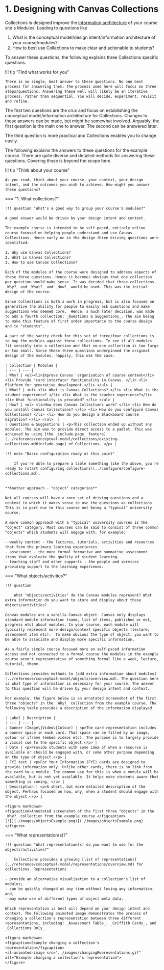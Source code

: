 # 1. Designing with Canvas Collections

Collections is designed improve the [information architecture](https://xd.adobe.com/ideas/process/information-architecture/information-ux-architect/) of your course site's Modules. Leading to questions like

1. What is the conceptual model/design intent/information architecture of your course/modules? 
2. How to best use Collections to make clear and actionable to students?

To answer these questions, the following explains three Collections specific questions.

!!! tip "Find what works for you"

	There is no single, best answer to these questions. No one best process for answering them. The process used here will focus on three steps/questions. Answering these well will likely be an iterative process, rather than sequential. You will decide, experiment, revisit and refine.


The first two questions are the crux and focus on establishing the conceptual model/information architecture for Collections. Changes to these answers can be made, but might be somewhat involved.  Arguably, the first question is the main one to answer. The second can be answered later.

The third question is more practical and Collections enables you to change easily.

The following explains the answers to these questions for the example course. There are quite diverse and detailed methods for answering these questions. Covering those is beyond the scope here.

!!! tip "Think about your course"

	As you read, think about your course, your context, your design intent, and the outcomes you wish to achieve. How might you answer these questions?

=== "1. What collections?"

	!!! question "What's a good way to group your course's modules?"

	A good answer would be driven by your design intent and context.

	The example course is intended to be self-paced, entirely online course focused on helping people understand and use Canvas Collections. Hence early on in the design three driving questions were identified:

	1. Why use Canvas Collections?
	2. What is Canvas Collections?
	3. How to use Canvas Collections?

	Each of the modules of the course were designed to address aspects of these three questions. Hence it becomes obvious that one collection per question would make sense. It was decided that three collections _Why?_ and _What?_ and _How?_ would be used. This was the initial design of the course.

	Since Collections is both a work in progress, but is also focused on generative the ability for people to easily ask questions and make suggestions was deemed core.  Hence, a much later decision, was made to add a fourth collection: _Questions & Suggestions_. The aim being to make this feature of first order importance to the course design and to "students".

	A part of the sanity check for this set of three/four collections is to map the modules against these collections. To see if all modules fit sensibly into a collection and that no-one collection is too large or too small. Since these three questions underpinned the original design of the modules, happily, this was the case.
	 
	| Collection | Modules |
	| --- | --- |
	| Why? | <ul><li>Improve Canvas' organisation of course content</li> <li> Provide "card interface" functionality in Canvas. </li> <li> Platform for generative development.</li> </ul> |
	| What? | <ul> <li> What is Canvas Collections? </li> <li> What is the student experience? </li> <li> What is the teacher experience?</li> <li> What functionality is provided? </li> </ul> |
	| How? | <ul> <li>How does Canvas Collections work? </li> <li> How do you install Canvas Collections? </li> <li> How do you configure Canvas Collections? </li> <li> How do you design a Blackboard course migration? </li> </ul>  |
	| Questions & Suggestions | <p>This collection ended up without any modules. The aim was to provide direct access to a padlet. This was achieved by using [the _include page_ feature](../reference/conceptual-model/collections/existing-collections.md#include-page) of Collections. </p> |

	!!! note "Basic configuration ready at this point"

		If you're able to prepare a table something like the above, you're ready to [start configuring collections](../configure/configure-collections.md).


	**Another approach - "object" categories**

	Not all courses will have a core set of driving questions and a context in which it makes sense to use the questions as collections. This is in part due to this course not being a "typical" university course.

	A more common approach with a "typical" university courses is the "object" category. Most courses can be said to consist of three common "objects" which students will engage with, for example: 
	
	- weekly content - the lectures, tutorials, activities and resources that form the primary learning experiences.
	- assessment - the more formal formative and summative assessment items that evaluate the quality of student learning.
	- teaching staff and other supports - the people and services providing support to the learning experience.

=== "What objects/activities?"

	!!! question 

		What "objects/activities" do the Canvas modules represent? What extra information do you want to store and display about these objects/activities?

	Canvas modules are a vanilla Canvas object. Canvas only displays standard module information (name, list of items, published or not, progress etc) about modules. In your course, each module will typically represent more design/context specific objects (lecture, assessment item etc).  To make obvious the type of object, you want to be able to associate and display more specific information.

	As a fairly simple course focused more on self-paced information access and not connected to a formal course the modules in the example course aren't representative of something formal like a week, lecture, tutorial, theme.

	Collections provides methods to [add extra information about modules](../reference/conceptual-model/objects/overview.md). The question here is what type of information is necessary for your course. The answer to this question will be driven by your design intent and context.

	For example, the figure below is an annotated screenshot of the first three "objects" in the _Why?_ collection from the example course. The following table provides a description of the information displayed.

	| Label | Description |
	| --- | --- |
	| Banner (Image\|Video\|Colour) | <p>The card representation includes a banner space in each card. That space can be filled by an image, colour or iframe (embed videos etc). The purpose is to largely provide a visual cue to the specific object.</p> |
	| Date | <p>Provide students with some idea of when a resource is available or should be engaged with, or some other purpose depending on the type of object.</p> |
	| FYI text | <p>For Your Information (FYI) cards are designed to provide information only. Unlike other cards, there is no link from the card to a module. The common use for this is when a module will be available, but is not yet available. It helps make students aware that something is coming. </p> |
	| Description | <p>A short, but more detailed description of the object. Perhaps focused on how, why, when a student should engage with the object.</p> |

	<figure markdown>
	<figcaption>Annotated screenshot of the first three "objects" in the _Why?_ collection from the example course.</figcaption>
	[![](./images/objectsExample.png)](./images/objectsExample.png)
	</figure>

=== "What representation(s)?"

	!!! question "What representation(s) do you want to use for the objects/activities?"

		Collections provides a growing [list of representations](../reference/conceptual-model/representations/overview.md) for collections. Representations 
	
	- provide an alternative visualisation to a collection's list of modules;
	- can be quickly changed at any time without losing any information; and,
	- may make use of different types of object meta data.

	Which representation is best will depend on your design intent and context. The following animated image demonstrates the process of changing a collection's representation between three different representations, including: _Assessment Table_, _Griffith Cards_, and _Collections Only_.

	<figure markdown>
	<figcaption>Example changing a collection's representation</figcaption>
	<sl-animated-image src="../images/changingRepresentations.gif" alt="Example changing a collection's representation">
	</figure>



<link rel="stylesheet" href="https://cdn.jsdelivr.net/npm/@shoelace-style/shoelace@2.0.0/dist/themes/light.css" />
<script type="module" src="https://cdn.jsdelivr.net/npm/@shoelace-style/shoelace@2.0.0/dist/shoelace.js"></script>
